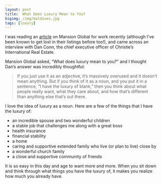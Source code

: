```yaml
---
layout: post
title:  What Does Luxury Mean to You?
bigimg: /img/maldives.jpg
tags: [luxury]
---
```


I was reading an [article](https://www.mansionglobal.com/articles/90228-christie-s-real-estate-chief-pinpoints-the-safest-markets-in-the-world) on Mansion Global for work recently (although I’ve been known to get lost in their listings before too!), and came across an interview with Dan Conn, the chief executive officer of Christie’s International Real Estate.

Mansion Global asked, “What does luxury mean to you?” and I thought Dan’s answer was incredibly thoughtful:

> If you just use it as an adjective, it’s massively overused and it doesn’t mean anything. But if you think of it as a noun, and you put it in a sentence, “I have the luxury of blank,” then you think about what people really want, what they care about, and how that’s different than anything else that’s out there.

I love the idea of luxury as a noun. Here are a few of the things that I have the luxury of:

- an incredible spouse and two wonderful children
- a stable job that challenges me along with a great boss
- health insurance
- financial stability
- a home
- caring and supportive extended family who live (or plan to live) close by
- a wonderful church family
- a close and supportive community of friends

It is so easy in this day and age to want more and more. When you sit down and think through what things you have the luxury of, it makes you realize how much you already have. 